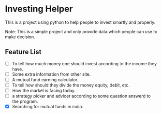 # Investing Helper

This is a project using python to help people to invest smartly and properly.

Note: This is a simple project and only provide data which people can use to make decision.


## Feature List
- [ ] To tell how much money one should invest according to the income they have.
- [ ] Some extra information from other site.
- [ ] A mutual fund earning calculator.
- [ ] To tell how should they divide the money equity, debit, etc.
- [ ] How the market is facing today.
- [ ] a strategy picker and advicer according to some question answerd to the program.
- [x] Searching for mutual funds in india.
